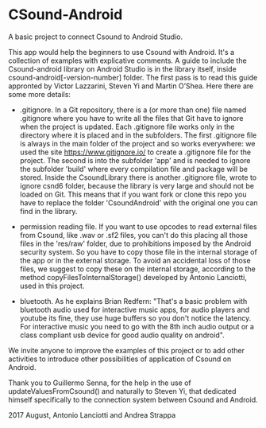 # CSound-Android
A basic project to connect Csound to Android Studio.

This app would help the beginners to use Csound with Android.
It's a collection of examples with explicative comments.
A guide to include the Csound-android library on Android Studio is in the library itself, inside csound-android[-version-number] folder.
The first pass is to read this guide appronted by Victor Lazzarini, Steven Yi and Martin O’Shea.
Here there are some more details:

- .gitignore.
In a Git repository, there is a (or more than one) file named .gitignore where you have to write all the files that Git have to ignore when the project is updated.
Each .gitignore file works only in the directory where it is placed and in the subfolders.
The first .gitignore file is always in the main folder of the project and so works everywhere: we used the site https://www.gitignore.io/ to create a .gitignore file for the project.
The second is into the subfolder 'app' and is needed to ignore the subfolder 'build' where every compilation file and package will be stored.
Inside the CsoundLibrary there is another .gitignore file, wrote to ignore csnd6 folder, because the library is very large and should not be loaded on Git. This means that if you want fork or clone this repo you have to replace the folder 'CsoundAndroid' with the original one you can find in the library.

- permission reading file.
If you want to use opcodes to read external files from Csound, like .wav or .sf2 files, you can't do this placing all those files in the 'res/raw' folder, due to prohibitions imposed by the Android security system. So you have to copy those file in the internal storage of the app or in the external storage. To avoid an accidental loss of those files, we suggest to copy these on the internal storage, according to the method copyFilesToInternalStorage() developed by Antonio Lanciotti, used in this project.   

- bluetooth.
As he explains Brian Redfern: "That's a basic problem with bluetooth audio used for interactive music apps, for audio players and youtube its fine, they use huge buffers so you don't notice the latency. For interactive music you need to go with the 8th inch audio output or a class compliant usb device for good audio quality on android".

We invite anyone to improve the examples of this project or to add other activities to introduce other possibilities of application of Csound on Android.

Thank you to Guillermo Senna, for the help in the use of updateValuesFromCsound() and naturally to Steven Yi, that dedicated himself specifically to the connection system between Csound and Android.

2017 August, Antonio Lanciotti and Andrea Strappa
